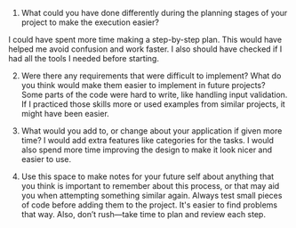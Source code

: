 1. What could you have done differently during the planning stages of your project to make the execution easier? 

I could have spent more time making a step-by-step plan. This would have helped me avoid confusion and work faster. I also should have checked if I had all the tools I needed before starting.

2. Were there any requirements that were difficult to implement? What do you think would make them easier to implement in future projects? 
Some parts of the code were hard to write, like handling input validation. If I practiced those skills more or used examples from similar projects, it might have been easier.

3. What would you add to, or change about your application if given more time? I would add extra features like categories for the tasks. I would also spend more time improving the design to make it look nicer and easier to use.

4. Use this space to make notes for your future self about anything that you think is important to remember about this process, or that may aid you when attempting something similar again. Always test small pieces of code before adding them to the project. It's easier to find problems that way. Also, don’t rush—take time to plan and review each step.
